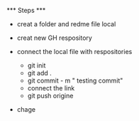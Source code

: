 <!--  staps to to test -->

*** Steps ***
- creat a folder and redme file local 
- creat new GH respository 
- connect the local file with respositories
    - git init
    - git add . 
    - git commit - m " testing commit"
    - connect the link 
    - git push origine

- chage 